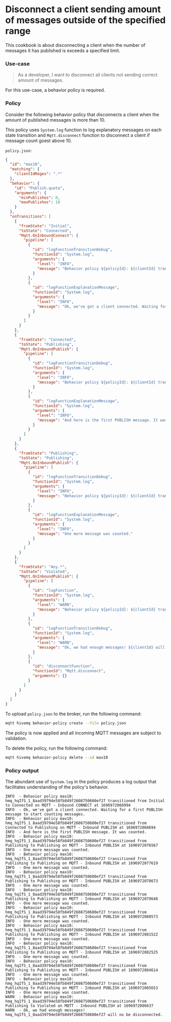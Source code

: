 # Disconnect a client sending amount of messages outside of the specified range
This cookbook is about disconnecting a client when the number of messages it has published is exceeds a specified limit.


### Use-case
> As a developer, I want to disconnect all clients not sending correct amount of messages.

For this use-case, a behavior policy is required.


### Policy

Consider the following behavior policy that disconnects a client when the amount of published messages is more than 10.

This policy uses `System.log` function to log explanatory messages on each state transition and `Mqtt.disconnect` function to disconnect a client if message count goest above 10.

`policy.json`:
```json
{
  "id": "max10",
  "matching": {
    "clientIdRegex": ".*"
  },
  "behavior": {
    "id": "Publish.quota",
    "arguments": {
      "minPublishes": 0,
      "maxPublishes": 10
    }
  },
  "onTransitions": [
    {
      "fromState": "Initial",
      "toState": "Connected",
      "Mqtt.OnInboundConnect": {
        "pipeline": [
          {
            "id": "logFunctionTransitionDebug",
            "functionId": "System.log",
            "arguments": {
              "level": "INFO",
              "message": "Behavior policy ${policyId}: ${clientId} transitioned from ${fromState} to ${toState} on ${triggerEvent} at ${timestamp}"
            }
          },
          {
            "id": "logFunctionExplanationMessage",
            "functionId": "System.log",
            "arguments": {
              "level": "INFO",
              "message": "Ok, we've got a client connected. Waiting for a first PUBLISH message to start counting messages."
            }
          }
        ]
      }
    },
    {
      "fromState": "Connected",
      "toState": "Publishing",
      "Mqtt.OnInboundPublish": {
        "pipeline": [
          {
            "id": "logFunctionTransitionDebug",
            "functionId": "System.log",
            "arguments": {
              "level": "INFO",
              "message": "Behavior policy ${policyId}: ${clientId} transitioned from ${fromState} to ${toState} on ${triggerEvent} at ${timestamp}"
            }
          },
          {
            "id": "logFunctionExplanationMessage",
            "functionId": "System.log",
            "arguments": {
              "level": "INFO",
              "message": "And here is the first PUBLISH message. It was counted."
            }
          }
        ]
      }
    },
    {
      "fromState": "Publishing",
      "toState": "Publishing",
      "Mqtt.OnInboundPublish": {
        "pipeline": [
          {
            "id": "logFunctionTransitionDebug",
            "functionId": "System.log",
            "arguments": {
              "level": "INFO",
              "message": "Behavior policy ${policyId}: ${clientId} transitioned from ${fromState} to ${toState} on ${triggerEvent} at ${timestamp}"
            }
          },
          {
            "id": "logFunctionExplanationMessage",
            "functionId": "System.log",
            "arguments": {
              "level": "INFO",
              "message": "One more message was counted."
            }
          }
        ]
      }
    },
    {
      "fromState": "Any.*",
      "toState": "Violated",
      "Mqtt.OnInboundPublish": {
        "pipeline": [
          {
            "id": "logFunction",
            "functionId": "System.log",
            "arguments": {
              "level": "WARN",
              "message": "Behavior policy ${policyId}: ${clientId} transitioned from ${fromState} to ${toState} on ${triggerEvent} at ${timestamp}"
            }
          },
          {
            "id": "logFunctionTransitionDebug",
            "functionId": "System.log",
            "arguments": {
              "level": "WARN",
              "message": "Ok, we had enough messages! ${clientId} will now be disconnected."
            }
          },
          {
            "id": "disconnectFunction",
            "functionId": "Mqtt.disconnect",
            "arguments": {}
          }
        ]
      }
    }
  ]
}
```

To upload `policy.json` to the broker, run the following command:

```bash
mqtt hivemq behavior-policy create --file policy.json
```

The policy is now applied and all incoming MQTT messages are subject to validation.

To delete the policy, run the following command:

```bash
mqtt hivemq behavior-policy delete --id max10
```


### Policy output

The abundant use of `System.log` in the policy produces a log output that facilitates understanding of the policy's behavior.

```text
INFO  - Behavior policy max10: hmq_hqIfS_1_8aad39794e58fb849f2608750600ef27 transitioned from Initial to Connected on MQTT - Inbound CONNECT at 1696972060994
INFO  - Ok, we've got a client connected. Waiting for a first PUBLISH message to start counting messages.
INFO  - Behavior policy max10: hmq_hqIfS_1_8aad39794e58fb849f2608750600ef27 transitioned from Connected to Publishing on MQTT - Inbound PUBLISH at 1696972068694
INFO  - And here is the first PUBLISH message. It was counted.
INFO  - Behavior policy max10: hmq_hqIfS_1_8aad39794e58fb849f2608750600ef27 transitioned from Publishing to Publishing on MQTT - Inbound PUBLISH at 1696972076567
INFO  - One more message was counted.
INFO  - Behavior policy max10: hmq_hqIfS_1_8aad39794e58fb849f2608750600ef27 transitioned from Publishing to Publishing on MQTT - Inbound PUBLISH at 1696972077619
INFO  - One more message was counted.
INFO  - Behavior policy max10: hmq_hqIfS_1_8aad39794e58fb849f2608750600ef27 transitioned from Publishing to Publishing on MQTT - Inbound PUBLISH at 1696972078673
INFO  - One more message was counted.
INFO  - Behavior policy max10: hmq_hqIfS_1_8aad39794e58fb849f2608750600ef27 transitioned from Publishing to Publishing on MQTT - Inbound PUBLISH at 1696972079648
INFO  - One more message was counted.
INFO  - Behavior policy max10: hmq_hqIfS_1_8aad39794e58fb849f2608750600ef27 transitioned from Publishing to Publishing on MQTT - Inbound PUBLISH at 1696972080573
INFO  - One more message was counted.
INFO  - Behavior policy max10: hmq_hqIfS_1_8aad39794e58fb849f2608750600ef27 transitioned from Publishing to Publishing on MQTT - Inbound PUBLISH at 1696972081522
INFO  - One more message was counted.
INFO  - Behavior policy max10: hmq_hqIfS_1_8aad39794e58fb849f2608750600ef27 transitioned from Publishing to Publishing on MQTT - Inbound PUBLISH at 1696972082525
INFO  - One more message was counted.
INFO  - Behavior policy max10: hmq_hqIfS_1_8aad39794e58fb849f2608750600ef27 transitioned from Publishing to Publishing on MQTT - Inbound PUBLISH at 1696972084614
INFO  - One more message was counted.
INFO  - Behavior policy max10: hmq_hqIfS_1_8aad39794e58fb849f2608750600ef27 transitioned from Publishing to Publishing on MQTT - Inbound PUBLISH at 1696972085653
INFO  - One more message was counted.
WARN  - Behavior policy max10: hmq_hqIfS_1_8aad39794e58fb849f2608750600ef27 transitioned from Publishing to Violated on MQTT - Inbound PUBLISH at 1696972086637
WARN  - Ok, we had enough messages! hmq_hqIfS_1_8aad39794e58fb849f2608750600ef27 will no be disconnected.
```